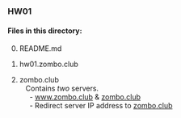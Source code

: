 ### HW01
  
  
#### Files in this directory:
  
0) README.md  
  
1) hw01.zombo.club  
  
2) zombo.club  
&nbsp;&nbsp; Contains *two* servers.  
&nbsp;&nbsp;&nbsp;&nbsp; - www.zombo.club & [zombo.club](www.zombo.club)  
&nbsp;&nbsp;&nbsp;&nbsp; - Redirect server IP address to [zombo.club](www.zombo.club)
